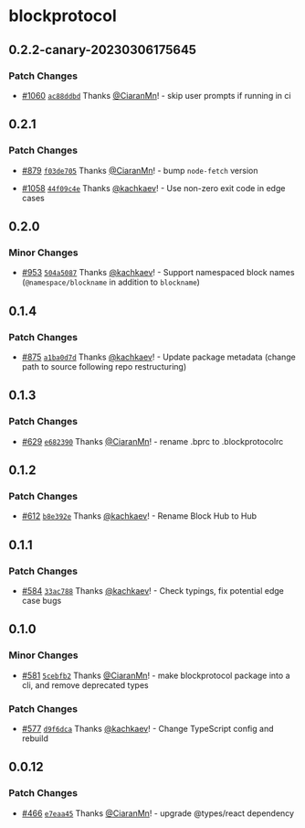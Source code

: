 # blockprotocol

## 0.2.2-canary-20230306175645

### Patch Changes

- [#1060](https://github.com/blockprotocol/blockprotocol/pull/1060) [`ac88ddbd`](https://github.com/blockprotocol/blockprotocol/commit/ac88ddbdb6538d75c5283e4de4eb901bd53e7ecd) Thanks [@CiaranMn](https://github.com/CiaranMn)! - skip user prompts if running in ci

## 0.2.1

### Patch Changes

- [#879](https://github.com/blockprotocol/blockprotocol/pull/879) [`f03de705`](https://github.com/blockprotocol/blockprotocol/commit/f03de705383463f41f72612b7fe38df5589855b3) Thanks [@CiaranMn](https://github.com/CiaranMn)! - bump `node-fetch` version

- [#1058](https://github.com/blockprotocol/blockprotocol/pull/1058) [`44f09c4e`](https://github.com/blockprotocol/blockprotocol/commit/44f09c4ec2e6fc38b8b2e1f7a2253df4bbefceef) Thanks [@kachkaev](https://github.com/kachkaev)! - Use non-zero exit code in edge cases

## 0.2.0

### Minor Changes

- [#953](https://github.com/blockprotocol/blockprotocol/pull/953) [`504a5087`](https://github.com/blockprotocol/blockprotocol/commit/504a50875a5355bbd24b1beb99e7865dc71f7389) Thanks [@kachkaev](https://github.com/kachkaev)! - Support namespaced block names (`@namespace/blockname` in addition to `blockname`)

## 0.1.4

### Patch Changes

- [#875](https://github.com/blockprotocol/blockprotocol/pull/875) [`a1ba0d7d`](https://github.com/blockprotocol/blockprotocol/commit/a1ba0d7d17971ee30586a673ce3d4f5bee6e65d1) Thanks [@kachkaev](https://github.com/kachkaev)! - Update package metadata (change path to source following repo restructuring)

## 0.1.3

### Patch Changes

- [#629](https://github.com/blockprotocol/blockprotocol/pull/629) [`e682390`](https://github.com/blockprotocol/blockprotocol/commit/e6823904a1c63fd72c11e2fc62678eac61160ec5) Thanks [@CiaranMn](https://github.com/CiaranMn)! - rename .bprc to .blockprotocolrc

## 0.1.2

### Patch Changes

- [#612](https://github.com/blockprotocol/blockprotocol/pull/612) [`b8e392e`](https://github.com/blockprotocol/blockprotocol/commit/b8e392ebfc6ea50e601e314ac231a3d63f6c0cb9) Thanks [@kachkaev](https://github.com/kachkaev)! - Rename Block Hub to Hub

## 0.1.1

### Patch Changes

- [#584](https://github.com/blockprotocol/blockprotocol/pull/584) [`33ac788`](https://github.com/blockprotocol/blockprotocol/commit/33ac788c6f1ce38b9868e182f261e331ec118988) Thanks [@kachkaev](https://github.com/kachkaev)! - Check typings, fix potential edge case bugs

## 0.1.0

### Minor Changes

- [#581](https://github.com/blockprotocol/blockprotocol/pull/581) [`5cebfb2`](https://github.com/blockprotocol/blockprotocol/commit/5cebfb2166dd6133ec90337deee00793c54bb01a) Thanks [@CiaranMn](https://github.com/CiaranMn)! - make blockprotocol package into a cli, and remove deprecated types

### Patch Changes

- [#577](https://github.com/blockprotocol/blockprotocol/pull/577) [`d9f6dca`](https://github.com/blockprotocol/blockprotocol/commit/d9f6dca9902867fdde9c2ad0ee93ed80889b12bc) Thanks [@kachkaev](https://github.com/kachkaev)! - Change TypeScript config and rebuild

## 0.0.12

### Patch Changes

- [#466](https://github.com/blockprotocol/blockprotocol/pull/466) [`e7eaa45`](https://github.com/blockprotocol/blockprotocol/commit/e7eaa457ab8e567ba6e909a99810a5e6605c6e00) Thanks [@CiaranMn](https://github.com/CiaranMn)! - upgrade @types/react dependency
